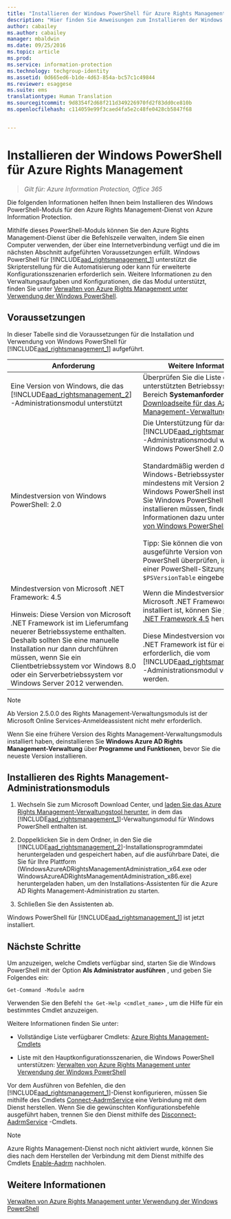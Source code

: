 ```yaml
---
title: "Installieren der Windows PowerShell für Azure Rights Management | Azure Information Protection"
description: "Hier finden Sie Anweisungen zum Installieren der Windows PowerShell für den Azure Rights Management-Dienst von Azure Information Protection. Der Name dieses Moduls lautet AADRM."
author: cabailey
ms.author: cabailey
manager: mbaldwin
ms.date: 09/25/2016
ms.topic: article
ms.prod: 
ms.service: information-protection
ms.technology: techgroup-identity
ms.assetid: 0d665ed6-b1de-4d63-854a-bc57c1c49844
ms.reviewer: esaggese
ms.suite: ems
translationtype: Human Translation
ms.sourcegitcommit: 9d8354f2d68f211d349226970fd2f83dd0ce810b
ms.openlocfilehash: c114059e99f3caed4fa5e2c48fe0428cb5847f68


---
```


# <a name="installing-windows-powershell-for-azure-rights-management"></a>Installieren der Windows PowerShell für Azure Rights Management

>*Gilt für: Azure Information Protection, Office 365*

Die folgenden Informationen helfen Ihnen beim Installieren des Windows PowerShell-Moduls für den Azure Rights Management-Dienst von Azure Information Protection.

Mithilfe dieses PowerShell-Moduls können Sie den Azure Rights Management-Dienst über die Befehlszeile verwalten, indem Sie einen Computer verwenden, der über eine Internetverbindung verfügt und die im nächsten Abschnitt aufgeführten Voraussetzungen erfüllt. Windows PowerShell für [!INCLUDE[aad_rightsmanagement_1](../includes/aad_rightsmanagement_1_md.md)] unterstützt die Skripterstellung für die Automatisierung oder kann für erweiterte Konfigurationsszenarien erforderlich sein. Weitere Informationen zu den Verwaltungsaufgaben und Konfigurationen, die das Modul unterstützt, finden Sie unter [Verwalten von Azure Rights Management unter Verwendung der Windows PowerShell](administer-powershell.md).

## <a name="prerequisites"></a>Voraussetzungen
In dieser Tabelle sind die Voraussetzungen für die Installation und Verwendung von Windows PowerShell für [!INCLUDE[aad_rightsmanagement_1](../includes/aad_rightsmanagement_1_md.md)] aufgeführt.

|Anforderung|Weitere Informationen|
|---------------|--------------------|
|Eine Version von Windows, die das [!INCLUDE[aad_rightsmanagement_2](../includes/aad_rightsmanagement_2_md.md)]-Administrationsmodul unterstützt|Überprüfen Sie die Liste der unterstützten Betriebssysteme im Bereich **Systemanforderungen** der [Downloadseite für das Azure Rights Management-Verwaltungstool](http://go.microsoft.com/fwlink/?LinkId=257721).|
|Mindestversion von Windows PowerShell: 2.0|Die Unterstützung für das [!INCLUDE[aad_rightsmanagement_2](../includes/aad_rightsmanagement_2_md.md)]-Administrationsmodul wurde in Windows PowerShell 2.0 eingeführt.<br /><br />Standardmäßig werden die meisten Windows-Betriebssysteme mindestens mit Version 2.0 der Windows PowerShell installiert. Wenn Sie Windows PowerShell 2.0 installieren müssen, finden Sie Informationen dazu unter [Installieren von Windows PowerShell 2.0](http://msdn.microsoft.com/library/ff637750.aspx).<br /><br />Tipp: Sie können die von Ihnen ausgeführte Version von Windows PowerShell überprüfen, indem Sie in einer PowerShell-Sitzung `$PSVersionTable` eingeben.|
|Mindestversion von Microsoft .NET Framework: 4.5<br /><br />Hinweis: Diese Version von Microsoft .NET Framework ist im Lieferumfang neuerer Betriebssysteme enthalten. Deshalb sollten Sie eine manuelle Installation nur dann durchführen müssen, wenn Sie ein Clientbetriebssystem vor Windows 8.0 oder ein Serverbetriebssystem vor Windows Server 2012 verwenden.|Wenn die Mindestversion von Microsoft .NET Framework noch nicht installiert ist, können Sie [Microsoft .NET Framework 4.5](http://www.microsoft.com/download/details.aspx?id=30653) herunterladen.<br /><br />Diese Mindestversion von Microsoft .NET Framework ist für einige Klassen erforderlich, die vom [!INCLUDE[aad_rightsmanagement_2](../includes/aad_rightsmanagement_2_md.md)]-Administrationsmodul verwendet werden.|

> [!NOTE]
> Ab Version 2.5.0.0 des Rights Management-Verwaltungsmoduls ist der Microsoft Online Services-Anmeldeassistent nicht mehr erforderlich.
> 
> Wenn Sie eine frühere Version des Rights Management-Verwaltungsmoduls installiert haben, deinstallieren Sie **Windows Azure AD Rights Management-Verwaltung** über **Programme und Funktionen**, bevor Sie die neueste Version installieren.


## <a name="how-to-install-the-rights-management-administration-module"></a>Installieren des Rights Management-Administrationsmoduls

1.  Wechseln Sie zum Microsoft Download Center, und [laden Sie das Azure Rights Management-Verwaltungstool herunter](https://go.microsoft.com/fwlink/?LinkId=257721), in dem das [!INCLUDE[aad_rightsmanagement_1](../includes/aad_rightsmanagement_1_md.md)]-Verwaltungsmodul für Windows PowerShell enthalten ist.

2.  Doppelklicken Sie in dem Ordner, in den Sie die [!INCLUDE[aad_rightsmanagement_2](../includes/aad_rightsmanagement_2_md.md)]-Installationsprogrammdatei heruntergeladen und gespeichert haben, auf die ausführbare Datei, die Sie für Ihre Plattform (WindowsAzureADRightsManagementAdministration_x64.exe oder WindowsAzureADRightsManagementAdministration_x86.exe) heruntergeladen haben, um den Installations-Assistenten für die Azure AD Rights Management-Administration zu starten.

3.  Schließen Sie den Assistenten ab.

Windows PowerShell für [!INCLUDE[aad_rightsmanagement_1](../includes/aad_rightsmanagement_1_md.md)] ist jetzt installiert.

## <a name="next-steps"></a>Nächste Schritte
Um anzuzeigen, welche Cmdlets verfügbar sind, starten Sie die Windows PowerShell mit der Option **Als Administrator ausführen** , und geben Sie Folgendes ein:

```
Get-Command -Module aadrm
```
Verwenden Sie den Befehl `the Get-Help <cmdlet_name>` , um die Hilfe für ein bestimmtes Cmdlet anzuzeigen.

Weitere Informationen finden Sie unter:

-   Vollständige Liste verfügbarer Cmdlets: [Azure Rights Management-Cmdlets](https://msdn.microsoft.com/library/windowsazure/dn629398.aspx)

-   Liste mit den Hauptkonfigurationsszenarien, die Windows PowerShell unterstützen: [Verwalten von Azure Rights Management unter Verwendung der Windows PowerShell](administer-powershell.md)

Vor dem Ausführen von Befehlen, die den [!INCLUDE[aad_rightsmanagement_1](../includes/aad_rightsmanagement_1_md.md)]-Dienst konfigurieren, müssen Sie mithilfe des Cmdlets [Connect-AadrmService](https://msdn.microsoft.com/library/windowsazure/dn629415.aspx) eine Verbindung mit dem Dienst herstellen. Wenn Sie die gewünschten Konfigurationsbefehle ausgeführt haben, trennen Sie den Dienst mithilfe des [Disconnect-AadrmService](https://msdn.microsoft.com/library/windowsazure/dn629416.aspx) -Cmdlets.

> [!NOTE]
> Azure Rights Management-Dienst noch nicht aktiviert wurde, können Sie dies nach dem Herstellen der Verbindung mit dem Dienst mithilfe des Cmdlets [Enable-Aadrm](https://msdn.microsoft.com/library/windowsazure/dn629412.aspx) nachholen.

## <a name="see-also"></a>Weitere Informationen
[Verwalten von Azure Rights Management unter Verwendung der Windows PowerShell](administer-powershell.md)



<!--HONumber=Nov16_HO2-->


